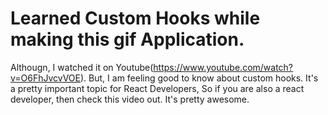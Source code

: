 # Learned Custom Hooks while making this gif Application.

Althougn, I watched it on Youtube(https://www.youtube.com/watch?v=O6FhJvcvVOE). But, I am feeling good to know about custom hooks.
It's a pretty important topic for React Developers, So if you are also a react developer, then check this video out.
It's pretty awesome.
